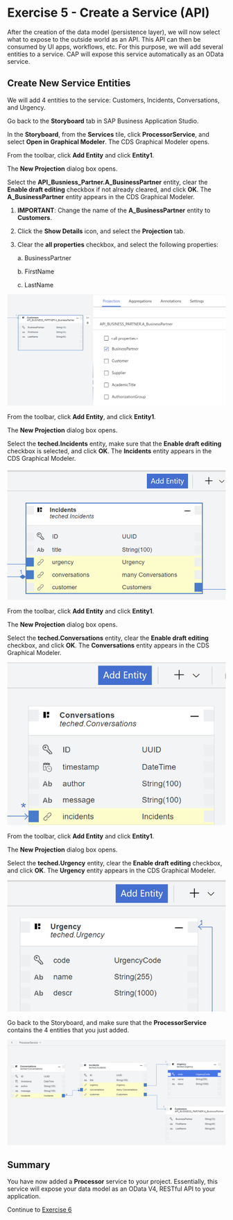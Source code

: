 # Exercise 5 - Create a Service (API)

After the creation of the data model (persistence layer), we will now select what to expose to the outside world as an API. This API can then be consumed by UI apps, workflows, etc. For this purpose, we will add several entities to a service. CAP will expose this service automatically as an OData service.

## Create New Service Entities

We will add 4 entities to the service: Customers, Incidents, Conversations, and Urgency.

Go back to the **Storyboard** tab in SAP Business Application Studio.

In the **Storyboard**, from the **Services** tile, click **ProcessorService**, and select **Open in Graphical Modeler**.
The CDS Graphical Modeler opens.

From the toolbar, click **Add Entity** and click **Entity1**.

The **New Projection** dialog box opens.

Select the **API_Busniess_Partner.A_BusinessPartner** entity, clear the **Enable draft editing** checkbox if not already cleared, and click **OK**.
The **A_BusinessPartner** entity appears in the CDS Graphical Modeler.

1. **IMPORTANT**: Change the name of the **A_BusinessPartner** entity to **Customers**.
2. Click the **Show Details** icon, and select the **Projection** tab.
3. Clear the **all properties** checkbox, and select the following properties:
   
   a. BusinessPartner
    
   b. FirstName
   
   c. LastName

 ![](/exercises/Ex5/images/customersprojection.png)  

From the toolbar, click **Add Entity**, and click **Entity1**.

The **New Projection** dialog box opens.

Select the **teched.Incidents** entity, make sure that the **Enable draft editing** checkbox is selected, and click **OK**.
The **Incidents** entity appears in the CDS Graphical Modeler.

![](/exercises/Ex5/images/incidentsprojection.png)

From the toolbar, click **Add Entity** and click **Entity1**.

The **New Projection** dialog box opens.

Select the **teched.Conversations** entity, clear the **Enable draft editing** checkbox, and click **OK**.
The **Conversations** entity appears in the CDS Graphical Modeler.

![](/exercises/Ex5/images/conversationsprojections.png)

From the toolbar, click **Add Entity** and click **Entity1**.

The **New Projection** dialog box opens.

Select the **teched.Urgency** entity, clear the **Enable draft editing** checkbox, and click **OK**.
The **Urgency** entity appears in the CDS Graphical Modeler.

![](/exercises/Ex5/images/urgencyprojection.png)
 
Go back to the Storyboard, and make sure that the **ProcessorService** contains the 4 entities that you just added.

 ![](/exercises/Ex5/images/processorservice.png)  

## Summary
You have now added a **Processor** service to your project. Essentially, this service will expose your data model as an OData V4, RESTful API to your application.

Continue to [Exercise 6](../Ex6/README.md)
